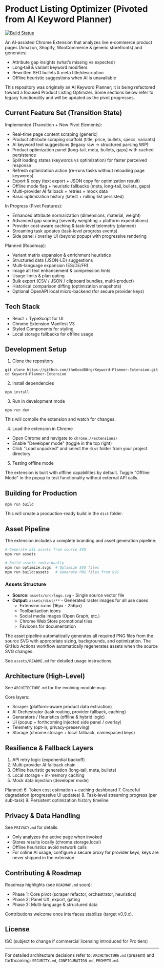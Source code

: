 # Product Listing Optimizer (Pivoted from AI Keyword Planner)

[![Build Status](https://github.com/theGoodB0rg/Keyword-Planner-Extension/actions/workflows/build.yml/badge.svg)](https://github.com/theGoodB0rg/Keyword-Planner-Extension/actions/workflows/build.yml)

An AI-assisted Chrome Extension that analyzes live e‑commerce product pages (Amazon, Shopify, WooCommerce & generic storefronts) and generates:
- Attribute gap insights (what’s missing vs expected)
- Long‑tail & variant keyword modifiers
- Rewritten SEO bullets & meta title/description
- Offline heuristic suggestions when AI is unavailable

This repository was originally an AI Keyword Planner; it is being refactored toward a focused Product Listing Optimizer. Some sections below refer to legacy functionality and will be updated as the pivot progresses.

## Current Feature Set (Transition State)

Implemented (Transition + New Pivot Elements):
- Real-time page content scraping (generic)
- Product attribute scraping scaffold (title, price, bullets, specs, variants)
- AI keyword text suggestions (legacy raw → structured parsing WIP)
- Product optimization panel (long-tail, meta, bullets, gaps) with cached persistence
- Split loading states (keywords vs optimization) for faster perceived response
- Refresh optimization action (re-runs tasks without reloading page keywords)
- Export & copy (text export + JSON copy for optimization result)
- Offline mode flag + heuristic fallbacks (meta, long-tail, bullets, gaps)
- Multi-provider AI fallback + retries + mock data
- Basic optimization history (latest + rolling list persisted)

In Progress (Pivot Features):
- Enhanced attribute normalization (dimensions, material, weight)
- Advanced gap scoring (severity weighting + platform expectations)
- Provider cost-aware caching & task-level telemetry (planned)
- Streaming task updates (task-level progress events)
- Side panel / overlay UI (beyond popup) with progressive rendering

Planned (Roadmap):
- Variant matrix expansion & enrichment heuristics
- Structured data (JSON-LD) suggestions
- Multi-language expansion (ES/DE/FR)
- Image alt text enhancement & compression hints
- Usage limits & plan gating
- Bulk export (CSV / JSON / clipboard bundles, multi-product)
- Historical comparison diffing (optimization snapshots)
- Optional OpenAPI local micro-backend (for secure provider keys)

## Tech Stack

- React + TypeScript for UI
- Chrome Extension Manifest V3
- Styled Components for styling
- Local storage fallbacks for offline usage

## Development Setup

1. Clone the repository

```
git clone https://github.com/theGoodB0rg/Keyword-Planner-Extension.git
cd Keyword-Planner-Extension
```

2. Install dependencies

```
npm install
```

3. Run in development mode

```
npm run dev
```

This will compile the extension and watch for changes.

4. Load the extension in Chrome

- Open Chrome and navigate to `chrome://extensions/`
- Enable "Developer mode" (toggle in the top right)
- Click "Load unpacked" and select the `dist` folder from your project directory

5. Testing offline mode

The extension is built with offline capabilities by default. Toggle "Offline Mode" in the popup to test functionality without external API calls.

## Building for Production

```
npm run build
```

This will create a production-ready build in the `dist` folder.

## Asset Pipeline

The extension includes a complete branding and asset generation pipeline:

```bash
# Generate all assets from source SVG
npm run assets

# Build assets individually
npm run optimize:svgs  # Optimize SVG files
npm run build:assets   # Generate PNG files from SVG
```

### Assets Structure
- **Source**: `assets/src/logo.svg` - Single source vector file
- **Output**: `assets/dist/**` - Generated raster images for all use cases
  - Extension icons (16px - 256px)
  - Toolbar/action icons
  - Social media images (Open Graph, etc.)
  - Chrome Web Store promotional tiles
  - Favicons for documentation

The asset pipeline automatically generates all required PNG files from the source SVG with appropriate sizing, backgrounds, and optimization. The GitHub Actions workflow automatically regenerates assets when the source SVG changes.

See `assets/README.md` for detailed usage instructions.

## Architecture (High-Level)

See `ARCHITECTURE.md` for the evolving module map.

Core layers:
- Scraper (platform-aware product data extraction)
- AI Orchestrator (task routing, provider fallback, caching)
- Generators / Heuristics (offline & hybrid logic)
- UI (popup + forthcoming injected side panel / overlay)
- Telemetry (opt-in, privacy-preserving)
- Storage (chrome.storage + local fallback, namespaced keys)

## Resilience & Fallback Layers

1. API retry logic (exponential backoff)
2. Multi-provider AI fallback chain
3. Offline heuristic generation (long-tail, meta, bullets)
4. Local storage + in-memory caching
5. Mock data injection (developer mode)

Planned:
6. Token cost estimation + caching dashboard
7. Graceful degradation (progressive UI updates)
 8. Task-level streaming progress (per sub-task)
 9. Persistent optimization history timeline

## Privacy & Data Handling

See `PRIVACY.md` for details.

- Only analyzes the active page when invoked
- Stores results locally (chrome.storage.local)
- Offline heuristics avoid network calls
- For online AI usage, configure a secure proxy for provider keys; keys are never shipped in the extension

## Contributing & Roadmap

Roadmap highlights (see `ROADMAP.md` soon):
- Phase 1: Core pivot (scraper refactor, orchestrator, heuristics)
- Phase 2: Panel UX, export, gating
- Phase 3: Multi-language & structured data

Contributions welcome once interfaces stabilize (target v0.9.x).

## License

ISC (subject to change if commercial licensing introduced for Pro tiers)

---
For detailed architecture decisions refer to: `ARCHITECTURE.md` (present) and forthcoming: `SECURITY.md`, `CONFIGURATION.md`, `PROMPTS.md`.